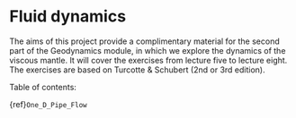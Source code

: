 # Fluid dynamics


The aims of this project provide a complimentary material for the second part of the Geodynamics module, in which we explore the dynamics of the viscous mantle. It will cover the exercises from lecture five to lecture eight. The exercises are based on Turcotte & Schubert (2nd or 3rd edition).

Table of contents:

{ref}`One_D_Pipe_Flow`
